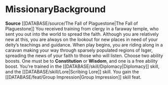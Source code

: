 ﻿---
ability: null
ability_boost: null
feat: null
id: '39'
name: Missionary
prerequisite: null
rarity: null
rus_type_level: null
skill: null
source: '[[DATABASE/source/The Fall of Plaguestone|The Fall of Plaguestone]]'
subcategory: null
trait: null
type: null

---
# Missionary<span class="item-type">Background</span>

**Source** [[DATABASE/source/The Fall of Plaguestone|The Fall of Plaguestone]]
You received training from clergy in a faraway temple, who sent you out into the world to spread the faith. Although you are relatively new at this, you are always on the lookout for new places in need of your deity’s teachings and guidance. When play begins, you are riding along in a caravan making your way through sparsely populated regions of Isger, spreading the news of your faith to those who will listen.
Choose two ability boosts. One must be to **Constitution** or **Wisdom**, and one is a free ability boost.
You're trained in the [[DATABASE/skill/Diplomacy|Diplomacy]] skill, and the [[DATABASE/skill/Lore|Scribing Lore]] skill. You gain the [[DATABASE/feat/Group Impression|Group Impression]] skill feat.